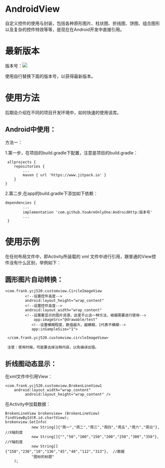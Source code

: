 # AndroidView
自定义控件的使用与封装，包括各种原形图片、柱状图、折线图、饼图、组合图形以及复杂的控件特效等等，是现在在Android开发中直接引用。


# 最新版本

版本号：[![](https://www.jitpack.io/v/YouAreOnlyOne/AndroidView.svg)](https://www.jitpack.io/#YouAreOnlyOne/AndroidView)

使用自行替换下面的版本号，以获得最新版本。

# 使用方法

后期会介绍在不同的项目开发环境中，如何快速的使用该库。

## Android中使用：

方法一：

1.第一步，在项目的build.gradle下配置，注意是项目的build.gradle：

     allprojects {
		repositories {
			...
			maven { url 'https://www.jitpack.io' }
		}
	}
    
    
2.第二步,在app的build.gradle下添加如下依赖：

    dependencies {
            ...
            implementation 'com.github.YouAreOnlyOne:AndroidHttp:版本号'
            ...
     }
    
# 使用示例

在任何布局文件中，即Activity所装载的 xml 文件中进行引用，跟普通的View控件没有什么区别，举例如下：

## 圆形图片自动转换：

	<com.frank.ycj520.customview.CircleImageView
      		 <!--设置控件高度-->
      		 android:layout_height="wrap_content"
       		 <!--设置控件高度-->
       		 android:layout_width="wrap_content"
       		 <!--设置要显示的图片资源，这里不止这一种方法，根据需要进行使用-->
        		 app:imageSrc="@drawable/test"
        		<!--设置模糊程度，数值越大，越模糊，1代表不模糊-->
        		app:inSampleSize="1">

   	 </com.frank.ycj520.customview.circleImageView>
	 
	 注意：使用时候，可能要去掉注释内容，以免编译出错。
	 
## 折线图动态显示：

在xml文件中引用View：

	<com.frank.ycj520.customview.BrokenLineView1
       	android:layout_width="wrap_content"
        	 android:layout_height="wrap_content" />
		 
		 
在Activity中加载数据：

	BrokenLineView brokenview= (BrokenLineView) findViewById(R.id.chartView);
	brokenview.SetInfo(
                new String[]{"周一","周二","周三","周四","周五","周六","周日"},   //X轴刻度
                new String[]{"","50","100","150","200","250","300","350"},   //Y轴刻度
                new String[]{"150","230","10","136","45","40","112","313"},  //数据
                "图标的标题"
        );

